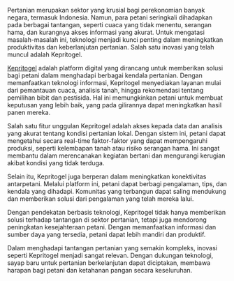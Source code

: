 Pertanian merupakan sektor yang krusial bagi perekonomian banyak negara, termasuk Indonesia. Namun, para petani seringkali dihadapkan pada berbagai tantangan, seperti cuaca yang tidak menentu, serangan hama, dan kurangnya akses informasi yang akurat. Untuk mengatasi masalah-masalah ini, teknologi menjadi kunci penting dalam meningkatkan produktivitas dan keberlanjutan pertanian. Salah satu inovasi yang telah muncul adalah Kepritogel.

[Kepritogel](https://arxada.co.nz) adalah platform digital yang dirancang untuk memberikan solusi bagi petani dalam menghadapi berbagai kendala pertanian. Dengan memanfaatkan teknologi informasi, Kepritogel menyediakan layanan mulai dari pemantauan cuaca, analisis tanah, hingga rekomendasi tentang pemilihan bibit dan pestisida. Hal ini memungkinkan petani untuk membuat keputusan yang lebih baik, yang pada gilirannya dapat meningkatkan hasil panen mereka.

Salah satu fitur unggulan Kepritogel adalah akses kepada data dan analisis yang akurat tentang kondisi pertanian lokal. Dengan sistem ini, petani dapat mengetahui secara real-time faktor-faktor yang dapat mempengaruhi produksi, seperti kelembapan tanah atau risiko serangan hama. Ini sangat membantu dalam merencanakan kegiatan bertani dan mengurangi kerugian akibat kondisi yang tidak terduga.

Selain itu, Kepritogel juga berperan dalam meningkatkan konektivitas antarpetani. Melalui platform ini, petani dapat berbagi pengalaman, tips, dan kendala yang dihadapi. Komunitas yang terbangun dapat saling mendukung dan memberikan solusi dari pengalaman yang telah mereka lalui.

Dengan pendekatan berbasis teknologi, Kepritogel tidak hanya memberikan solusi terhadap tantangan di sektor pertanian, tetapi juga mendorong peningkatan kesejahteraan petani. Dengan memanfaatkan informasi dan sumber daya yang tersedia, petani dapat lebih mandiri dan produktif.

Dalam menghadapi tantangan pertanian yang semakin kompleks, inovasi seperti Kepritogel menjadi sangat relevan. Dengan dukungan teknologi, sayap baru untuk pertanian berkelanjutan dapat diciptakan, membawa harapan bagi petani dan ketahanan pangan secara keseluruhan.
